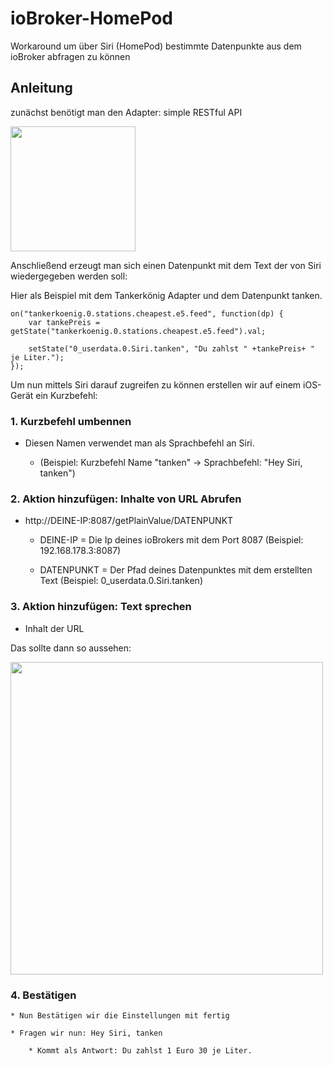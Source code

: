# ioBroker-HomePod
Workaround um über Siri (HomePod) bestimmte Datenpunkte aus dem ioBroker abfragen zu können

## Anleitung

zunächst benötigt man den Adapter: simple RESTful API

<img src="https://user-images.githubusercontent.com/66023319/114274881-b1599080-9a20-11eb-9d5d-3d652f71b881.png" height="200">

Anschließend erzeugt man sich einen Datenpunkt mit dem Text der von Siri wiedergegeben werden soll:

Hier als Beispiel mit dem Tankerkönig Adapter und dem Datenpunkt tanken. 

```
on("tankerkoenig.0.stations.cheapest.e5.feed", function(dp) {
    var tankePreis = getState("tankerkoenig.0.stations.cheapest.e5.feed").val;

    setState("0_userdata.0.Siri.tanken", "Du zahlst " +tankePreis+ " je Liter.");
});
```

Um nun mittels Siri darauf zugreifen zu können erstellen wir auf einem iOS-Gerät ein Kurzbefehl:

### 1. Kurzbefehl umbennen

  * Diesen Namen verwendet man als Sprachbefehl an Siri. 
  
    * (Beispiel: Kurzbefehl Name "tanken"  -> Sprachbefehl: "Hey Siri, tanken")

### 2. Aktion hinzufügen: Inhalte von URL Abrufen

  * http://DEINE-IP:8087/getPlainValue/DATENPUNKT
  
    * DEINE-IP = Die Ip deines ioBrokers mit dem Port 8087 (Beispiel: 192.168.178.3:8087)
  
    * DATENPUNKT = Der Pfad deines Datenpunktes mit dem erstellten Text (Beispiel: 0_userdata.0.Siri.tanken)

### 3. Aktion hinzufügen: Text sprechen

  * Inhalt der URL
  
Das sollte dann so aussehen:

<img src="https://user-images.githubusercontent.com/66023319/114275745-f8955080-9a23-11eb-947b-98bae40c9f7c.png" height="500">


### 4. Bestätigen

    * Nun Bestätigen wir die Einstellungen mit fertig

    * Fragen wir nun: Hey Siri, tanken

        * Kommt als Antwort: Du zahlst 1 Euro 30 je Liter.
